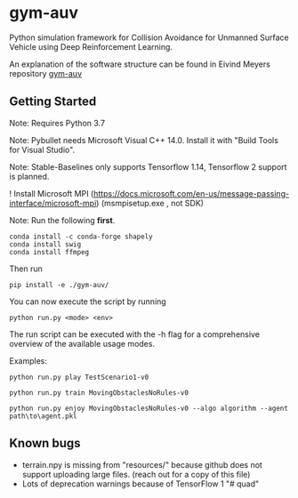 # gym-auv

Python simulation framework for Collision Avoidance for Unmanned Surface Vehicle using Deep Reinforcement Learning.

An explanation of the software structure can be found in Eivind Meyers repository [gym-auv](https://github.com/EivMeyer)

## Getting Started
Note: Requires Python 3.7

Note: Pybullet needs Microsoft Visual C++ 14.0. Install it with "Build Tools for Visual Studio".

Note: Stable-Baselines only supports Tensorflow 1.14, Tensorflow 2 support is planned. 

! Install Microsoft MPI (https://docs.microsoft.com/en-us/message-passing-interface/microsoft-mpi) (msmpisetup.exe , not SDK)

Note: Run the following __first__.
```
conda install -c conda-forge shapely
conda install swig
conda install ffmpeg
```

Then run 

```
pip install -e ./gym-auv/
```

You can now execute the script by running 
```
python run.py <mode> <env>
``` 
The run script can be executed with the -h flag for a comprehensive overview of the available usage modes.

Examples:
```
python run.py play TestScenario1-v0
``` 
```
python run.py train MovingObstaclesNoRules-v0
``` 
```
python run.py enjoy MovingObstaclesNoRules-v0 --algo algorithm --agent path\to\agent.pkl
``` 


## Known bugs

* terrain.npy is missing from "resources/" because github does not support uploading large files. (reach out for a copy of this file)
* Lots of deprecation warnings because of TensorFlow 1
"# quad" 
